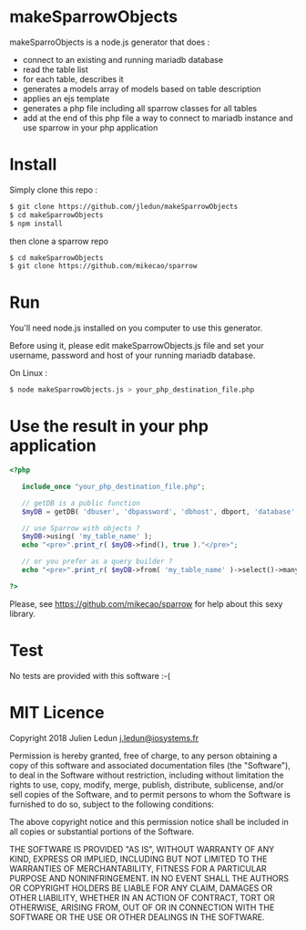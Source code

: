 # makeSparrowObjects

makeSparroObjects is a node.js generator that does :
* connect to an existing and running mariadb database
* read the table list
* for each table, describes it
* generates a models array of models based on table description
* applies an ejs template
* generates a php file including all sparrow classes for all tables
* add at the end of this php file a way to connect to mariadb instance and use sparrow in your php application

# Install

Simply clone this repo :

```bash
$ git clone https://github.com/jledun/makeSparrowObjects
$ cd makeSparrowObjects
$ npm install
```

then clone a sparrow repo

```bash
$ cd makeSparrowObjects
$ git clone https://github.com/mikecao/sparrow
```

# Run

You'll need node.js installed on you computer to use this generator.

Before using it, please edit makeSparrowObjects.js file and set your username, password and host of your running mariadb database.

On Linux : 

```bash
$ node makeSparrowObjects.js > your_php_destination_file.php
```

# Use the result in your php application

```php
<?php

   include_once "your_php_destination_file.php";

   // getDB is a public function
   $myDB = getDB( 'dbuser', 'dbpassword', 'dbhost', dbport, 'database' );

   // use Sparrow with objects ?
   $myDB->using( 'my_table_name' ); 
   echo "<pre>".print_r( $myDB->find(), true )."</pre>";

   // or you prefer as a query builder ?
   echo "<pre>".print_r( $myDB->from( 'my_table_name' )->select()->many(), true )."</pre>";

?>
```

Please, see https://github.com/mikecao/sparrow for help about this sexy library.

# Test

No tests are provided with this software :-(

# MIT Licence 

Copyright 2018 Julien Ledun <j.ledun@iosystems.fr>

Permission is hereby granted, free of charge, to any person obtaining a copy of this software and associated documentation files (the "Software"), to deal in the Software without restriction, including without limitation the rights to use, copy, modify, merge, publish, distribute, sublicense, and/or sell copies of the Software, and to permit persons to whom the Software is furnished to do so, subject to the following conditions:

The above copyright notice and this permission notice shall be included in all copies or substantial portions of the Software.

THE SOFTWARE IS PROVIDED "AS IS", WITHOUT WARRANTY OF ANY KIND, EXPRESS OR IMPLIED, INCLUDING BUT NOT LIMITED TO THE WARRANTIES OF MERCHANTABILITY, FITNESS FOR A PARTICULAR PURPOSE AND NONINFRINGEMENT. IN NO EVENT SHALL THE AUTHORS OR COPYRIGHT HOLDERS BE LIABLE FOR ANY CLAIM, DAMAGES OR OTHER LIABILITY, WHETHER IN AN ACTION OF CONTRACT, TORT OR OTHERWISE, ARISING FROM, OUT OF OR IN CONNECTION WITH THE SOFTWARE OR THE USE OR OTHER DEALINGS IN THE SOFTWARE.
